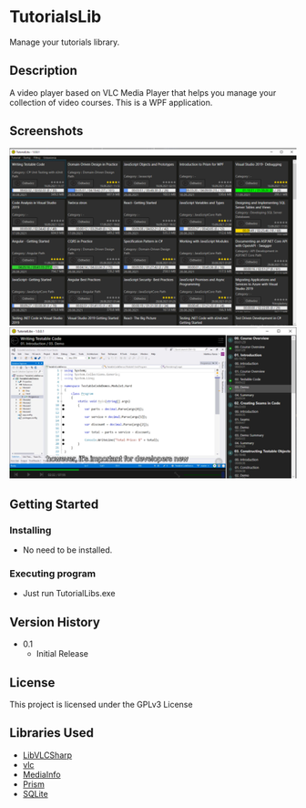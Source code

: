 # TutorialsLib

Manage your tutorials library.

## Description

A video player based on VLC Media Player that helps you manage your collection of video courses. 
This is a WPF application.

## Screenshots
![Screenshot](img/2.PNG)
![Screenshot](img/1.PNG)

## Getting Started


### Installing

* No need to be installed.

### Executing program

* Just run TutorialLibs.exe

## Version History

* 0.1
    * Initial Release

## License

This project is licensed under the GPLv3 License

## Libraries Used
* [LibVLCSharp](https://github.com/videolan/libvlcsharp)
* [vlc](https://github.com/videolan/vlc)
* [MediaInfo](https://github.com/MediaArea/MediaInfo)
* [Prism](https://github.com/PrismLibrary/Prism)
* [SQLite](https://github.com/sqlite/sqlite)

